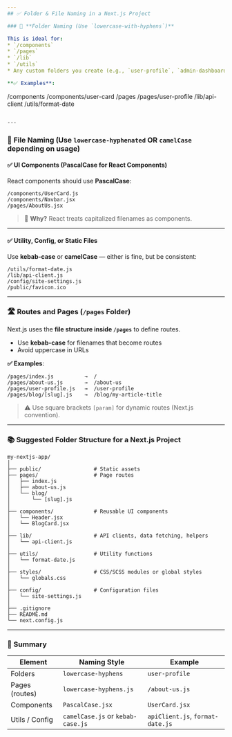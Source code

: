 ```yaml
---
## ✅ Folder & File Naming in a Next.js Project

### 🔧 **Folder Naming (Use `lowercase-with-hyphens`)**

This is ideal for:
* `/components`
* `/pages`
* `/lib`
* `/utils`
* Any custom folders you create (e.g., `user-profile`, `admin-dashboard`)

**✅ Examples**:

```
/components
/components/user-card
/pages
/pages/user-profile
/lib/api-client
/utils/format-date
```

---
```


### 📄 **File Naming (Use `lowercase-hyphenated` OR `camelCase` depending on usage)**

#### ✅ UI Components (PascalCase for React Components)

React components should use **PascalCase**:

```
/components/UserCard.js
/components/Navbar.jsx
/pages/AboutUs.jsx
```

> 📌 **Why?** React treats capitalized filenames as components.

---

#### ✅ Utility, Config, or Static Files

Use **kebab-case** or **camelCase** — either is fine, but be consistent:

```
/utils/format-date.js
/lib/api-client.js
/config/site-settings.js
/public/favicon.ico
```

---

### 🛣️ **Routes and Pages (`/pages` Folder)**

Next.js uses the **file structure inside `/pages`** to define routes.

* Use **kebab-case** for filenames that become routes
* Avoid uppercase in URLs

**✅ Examples**:

```
/pages/index.js          →  /
/pages/about-us.js       →  /about-us
/pages/user-profile.js   →  /user-profile
/pages/blog/[slug].js    →  /blog/my-article-title
```

> ⚠️ Use square brackets `[param]` for dynamic routes (Next.js convention).

---

### 📚 Suggested Folder Structure for a Next.js Project

```
my-nextjs-app/
│
├── public/                 # Static assets
├── pages/                  # Page routes
│   ├── index.js
│   ├── about-us.js
│   └── blog/
│       └── [slug].js
│
├── components/             # Reusable UI components
│   └── Header.jsx
│   └── BlogCard.jsx
│
├── lib/                    # API clients, data fetching, helpers
│   └── api-client.js
│
├── utils/                  # Utility functions
│   └── format-date.js
│
├── styles/                 # CSS/SCSS modules or global styles
│   └── globals.css
│
├── config/                 # Configuration files
│   └── site-settings.js
│
├── .gitignore
├── README.md
└── next.config.js
```

---

### 📝 Summary

| Element        | Naming Style                      | Example                          |
| -------------- | --------------------------------- | -------------------------------- |
| Folders        | `lowercase-hyphens`               | `user-profile`                   |
| Pages (routes) | `lowercase-hyphens.js`            | `/about-us.js`                   |
| Components     | `PascalCase.jsx`                  | `UserCard.jsx`                   |
| Utils / Config | `camelCase.js` or `kebab-case.js` | `apiClient.js`, `format-date.js` |

